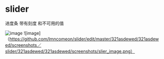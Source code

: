 # slider
进度条 带有刻度 和不可用的值

![image](https://github.com/lmncomeon/slider/edit/master/321asdewed/321asdewed/screenshots／slider/321asdewed/321asdewed/screenshots/slider_slide.gif)
![image]（https://github.com/lmncomeon/slider/edit/master/321asdewed/321asdewed/screenshots／slider/321asdewed/321asdewed/screenshots/slier_image.png） 
